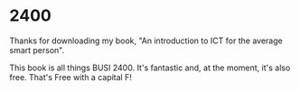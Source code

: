 # 2400

Thanks for downloading my book, "An introduction to ICT for the average smart person".

This book is all things BUSI 2400. It's fantastic and, at the moment, it's also free. That's Free with a capital F!

